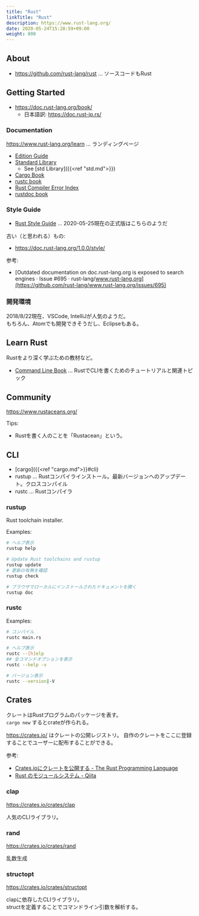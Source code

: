 ```yaml
---
title: "Rust"
linkTitle: "Rust"
description: https://www.rust-lang.org/
date: 2020-05-24T15:28:59+09:00
weight: 800
---
```


## About

- https://github.com/rust-lang/rust ... ソースコードもRust

## Getting Started

- https://doc.rust-lang.org/book/
  - 日本語訳: https://doc.rust-jp.rs/

### Documentation

https://www.rust-lang.org/learn ... ランディングページ

- [Edition Guide](https://doc.rust-lang.org/edition-guide/)
- [Standard Library](https://doc.rust-lang.org/std/)
  - See [std Library]({{<ref "std.md">}})
- [Cargo Book](https://doc.rust-lang.org/cargo/)
- [rustc book](https://doc.rust-lang.org/rustc/)
- [Rust Compiler Error Index](https://doc.rust-lang.org/error-index.html)
- [rustdoc book](https://doc.rust-lang.org/rustdoc/)

### Style Guide

- [Rust Style Guide](https://github.com/rust-dev-tools/fmt-rfcs/blob/master/guide/guide.md) ... 2020-05-25現在の正式版はこちらのようだ

古い（と思われる）もの:

- https://doc.rust-lang.org/1.0.0/style/

参考:

- [Outdated documentation on doc.rust-lang.org is exposed to search engines · Issue #695 · rust-lang/www.rust-lang.org](https://github.com/rust-lang/www.rust-lang.org/issues/695)

### 開発環境

2018/8/22現在、VSCode, IntelliJが人気のようだ。  
もちろん、Atomでも開発できそうだし、Eclipseもある。

## Learn Rust

Rustをより深く学ぶための教材など。

- [Command Line Book](https://rust-cli.github.io/book/) ... RustでCLIを書くためのチュートリアルと関連トピック

## Community

https://www.rustaceans.org/

Tips:

- Rustを書く人のことを「Rustacean」という。

## CLI

- [cargo]({{<ref "cargo.md">}}#cli)
- rustup ... Rustコンパイラインストール。最新バージョンへのアップデート。クロスコンパイル
- rustc ... Rustコンパイラ

### rustup

Rust toolchain installer.

Examples:

```sh
# ヘルプ表示
rustup help

# Update Rust toolchains and rustup
rustup update
# 更新の有無を確認
rustup check

# ブラウザでローカルにインストールされたドキュメントを開く
rustup doc
```

### rustc

Examples:

```sh
# コンパイル
rustc main.rs

# ヘルプ表示
rustc --[h]elp
## 全コマンドオプションを表示
rustc --help -v

# バージョン表示
rustc --version|-V
```

## Crates

クレートはRustプログラムのパッケージを表す。  
`cargo new` するとcrateが作られる。

https://crates.io/ はクレートの公開レジストリ。
自作のクレートをここに登録することでユーザーに配布することができる。

参考:

- [Crates.ioにクレートを公開する - The Rust Programming Language](https://doc.rust-jp.rs/book/second-edition/ch14-02-publishing-to-crates-io.html)
- [Rust のモジュールシステム - Qiita](https://qiita.com/skitaoka/items/753a519d720a1ccebb0d)

### clap

https://crates.io/crates/clap

人気のCLIライブラリ。

### rand

https://crates.io/crates/rand

乱数生成

### structopt

https://crates.io/crates/structopt

clapに依存したCLIライブラリ。  
structを定義することでコマンドライン引数を解析する。
